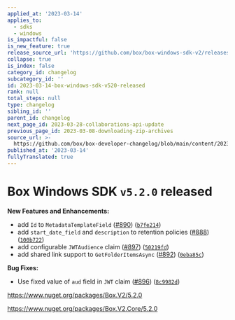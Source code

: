 ```yaml
---
applied_at: '2023-03-14'
applies_to:
  - sdks
  - windows
is_impactful: false
is_new_feature: true
release_source_url: 'https://github.com/box/box-windows-sdk-v2/releases/tag/v5.2.0'
collapse: true
is_index: false
category_id: changelog
subcategory_id: ''
id: 2023-03-14-box-windows-sdk-v520-released
rank: null
total_steps: null
type: changelog
sibling_id: ''
parent_id: changelog
next_page_id: 2023-03-28-collaborations-api-update
previous_page_id: 2023-03-08-downloading-zip-archives
source_url: >-
  https://github.com/box/box-developer-changelog/blob/main/content/2023/03-14-box-windows-sdk-v520-released.md
published_at: '2023-03-14'
fullyTranslated: true
---
```

# Box Windows SDK `v5.2.0` released

**New Features and Enhancements:**

* add `Id` to `MetadataTemplateField` ([#890][1]) ([`b7fe214`][2])
* add `start_date_field` and `description` to retention policies ([#888][3]) ([`100b722`][4])
* add configurable `JWTAudience` claim ([#897][5]) ([`50219fd`][6])
* add shared link support to `GetFolderItemsAsync` ([#892][7]) ([`0eba85c`][8])

**Bug Fixes:**

* Use fixed value of `aud` field in `JWT` claim ([#896][9]) ([`8c9982d`][10])

<https://www.nuget.org/packages/Box.V2/5.2.0>

<https://www.nuget.org/packages/Box.V2.Core/5.2.0>

[1]: https://github.com/box/box-windows-sdk-v2/issues/890

[2]: https://github.com/box/box-windows-sdk-v2/commit/b7fe2149e1a0ade8573b497b7bb36e9f3c4f4a82

[3]: https://github.com/box/box-windows-sdk-v2/issues/888

[4]: https://github.com/box/box-windows-sdk-v2/commit/100b722ce4909395c00b527677564f37a61ec2cb

[5]: https://github.com/box/box-windows-sdk-v2/issues/897

[6]: https://github.com/box/box-windows-sdk-v2/commit/50219fdfd553d6335b6f0b4341719b09680c4ba0

[7]: https://github.com/box/box-windows-sdk-v2/issues/892

[8]: https://github.com/box/box-windows-sdk-v2/commit/0eba85c693763472c51fe81cbc43222305e9eefb

[9]: https://github.com/box/box-windows-sdk-v2/issues/896

[10]: https://github.com/box/box-windows-sdk-v2/commit/8c9982d160ec4806c796ee2621b1811232ea59c1

